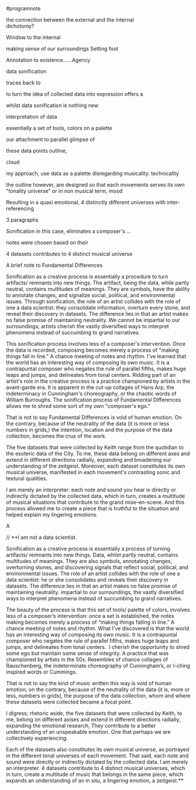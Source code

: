  #programnote


the connection between the external 
and the internal  
dichotomy? 

Window to the internal

making sense of our surroundings
Setting foot

Annotation to existence......Agency 

data sonification 

traces back to 

to turn the idea of collected data into expression offers a

whilst data sonification is nothing new

interpretation of data 

essentially a set of tools, colors on a palette

our 
attachment to 
parallel 
glimpse of 


these data points outline, 

cloud 



my approach, use data as a palette disregarding musicality.
technicality



the outline however, are designed so that each movements serves its own "tonality universe" or in non musical term, mood

Resulting in a quasi emotional, 4 distinctly different universes with inter- referencing 


3 paragraphs

Sonification in this case, eliminates a composer's ...

notes were chosen based on their 


4 datasets contributes to 4 distinct musical universe

A brief note to Fundamental Differences 

Sonification as a creative process is essentially a procedure to turn artifacts/ remnants into new things. The artifact, being the data, while partly neutral, contains multitudes of meanings. They are symbols, have the ability to annotate changes, and signalize social, political, and environmental issues. Through sonification, the role of an artist collides with the role of one a data scientist: they consolidate information, overturn every stone, and reveal their discovery in datasets. The difference lies in that an artist makes no false promise of maintaining neutrality. We cannot be impartial to our surroundings; artists cherish the vastly diversified ways to interpret phenomena instead of succumbing to grand narratives. 

This sonification process involves less of a composer's intervention. Once the data is recorded, composing becomes merely a process of "making things fall in line." A chance meeting of notes and rhythm. I've learned that the world has an interesting way of composing its own music. It is a contrapuntal composer who negates the rule of parallel fifths, makes huge leaps and jumps, and delineates from tonal centers. Ridding part of an artist's role in the creative process is a practice championed by artists in the avant-garde era. It is apparent in the cut-up collages of Hans Arp, the indeterminacy in Cunningham's choreography, or the chaotic words of William Burroughs. The sonification process of Fundamental Differences allows me to shred some sort of my own "composer's ego." 

That is not to say Fundamental Differences is void of human emotion. On the contrary, because of the neutrality of the data (it is more or less numbers in grids,) the intention, location and the purpose of the data collection, becomes the crux of the work. 

The five datasets that were collected by Keith range from the quotidian to the esoteric data of the City. To me, these data belong on different axes and extend in different directions radially, expanding and broadening our understanding of the zeitgeist. Moreover, each dataset constitutes its own musical universe, manifested in each movement's contrasting sonic and textural qualities.  

I am merely an interpreter: each note and sound you hear is directly or indirectly dictated by the collected data, which in turn, creates a multitude of musical situations that contribute to the grand mise-en-scene. And this process allowed me to create a piece that is truthful to the situation and helped explain my lingering emotions.

A

// **I am not a data scientist. 

Sonification as a creative process is essentially a process of turning artifacts/ remnants into new things. Data, whilst partly neutral, contains multitudes of meanings. They are also symbols, annotating changes, overturning stones, and discovering signals that reflect social, political, and environmental issues. The role of an artist collides with the role of one a data scientist: he or she consolidates and reveals their discovery in datasets. The difference lies in that an artist makes no false promise of maintaining neutrality. impartial to our surroundings, the vastly diversified ways to interpret phenomena instead of succumbing to grand narratives. 

The beauty of the process is that this set of tools/ palette of colors, involves less of a composer’s intervention: once a set is established, the notes making becomes merely a process of “making things falling in line.” A chance meeting of notes and rhythm. What I’ve discovered is that the world has an interesting way of composing its own music. It is a contrapuntal composer who negates the rule of parallel fifths, makes huge leaps and jumps, and delineates from tonal centers.  I cherish the opportunity to shred some ego but maintain some sense of integrity. A practice that was championed by artists in the 50s. Resembles of chance collages of Rauschenberg, the indeterminate choreography of Cunningham’s, or I-ching inspired words or Cummings. 

That is not to say the kind of music written this way is void of human emotion; on the contrary, because of the neutrality of the data (it is, more or less, numbers in grids), the purpose of the data collection, whom and where these datasets were collected became a focal point. 
  
I digress; rhetoric aside, the five datasets that were collected by Keith, to me, belong on different axises and extend in different directions radially, expanding the emotional research, They contribute to a better understanding of an unspeakable emotion. One that perhaps we are collectively experiencing. 

Each of the datasets also constitutes its own musical universe, as portrayed in the different tonal universes of each movement. That said, each note and sound were directly or indirectly dictated by the collected data. I am merely an interpreter. 4 datasets contribute to 4 distinct musical universes, which in turn, create a multitude of music that belongs in the same piece, which expands an understanding of an in situ, a lingering emotion, a zeitgeist.**